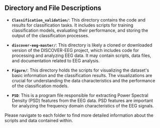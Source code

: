 ## Directory and File Descriptions


- **`Classification_validation/`**: This directory contains the code and results for classification tasks. It includes scripts for training classification models, evaluating their performance, and storing the output of the classification processes.

- **`discover-eeg-master/`**: This directory is likely a cloned or downloaded version of the DISCOVER-EEG project, which includes code for processing and analyzing EEG data. It may contain scripts, data files, and documentation related to EEG analysis.

- **`Figure/`**: This directory holds the scripts for visualizing the dataset's basic information and the classification results. The visualizations are crucial for understanding the data characteristics and the performance of the classification models.

- **`PSD`**: This is a program file responsible for extracting Power Spectral Density (PSD) features from the EEG data. PSD features are important for analyzing the frequency domain characteristics of the EEG signals.

Please navigate to each folder to find more detailed information about the scripts and data contained within.

